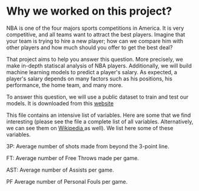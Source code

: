 # Why we worked on this project? 

NBA is one of the four majors sports competitions in America. It is very competitive, and all teams want to attract the best players. Imagine that your team is trying to hire a new player; how can we compare him with other players and how much should you offer to get the best deal? 

That project aims to help you answer this question. More precisely, we make in-depth statiscal analysis of NBA players. Additionally, we will build machine learning models to predict a player's salary. As expected, a player's salary depends on many factors such as his positions, his performance, the home team, and many more. 


To answer this question, we will use a public dataset to train and test our models. It is downloaded from this <a href="http://web.grinnell.edu/individuals/kuipers/stat2labs/NBA.html"> website </a>


This file contains an intensive list of variables. Here are some that we find interesting (please see the file a complete list of all variables. Alternatively, we can see them on <a href= "https://en.wikipedia.org/wiki/Basketball_statistics"> Wikipedia </a> as well). We list here some of these variables. 

3P:	Average number of shots made from beyond the 3-point line.

FT:	Average number of Free Throws made per game.

AST: Average number of Assists per game.

PF	Average number of Personal Fouls per game.




